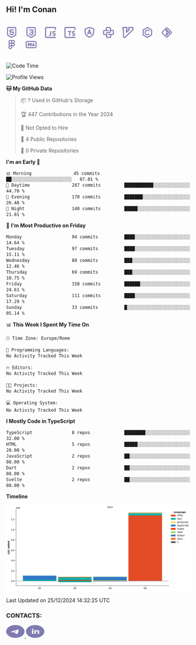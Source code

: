 ## Hi! I'm Conan

<br>

<div align="left">
  <img src="icons/skills/html.svg" height="30" alt="html5"/>
  <img width="15"/>
  <img src="icons/skills/css.svg" height="30" alt="css"/>
    <img width="15"/>
  <img src="icons/skills/javascript.svg" height="30" alt="javascript"/>
  <img width="15"/>
  <img src="icons/skills/typescript.svg" height="30" alt="typescript"/>
  <img width="15"/>
  <img src="icons/skills/angular.svg" height="30" alt="angular"/>
  <img width="15"/>
  <img src="icons/skills/python.svg" height="30" alt="python"/>
  <img width="15"/>
  <img src="icons/skills/vim.svg" height="30" alt="vim"  />
  <img width="15"/>
  <img src="icons/skills/c.svg" height="30" alt="c"/>
  <img width="15"/>
  <img src="icons/skills/git.svg" height="30" alt="git"/>
  <img width="15"/>
  <img src="icons/skills/figma.svg" height="30" alt="figma"/>
  <img width="15"/>
  <img src="icons/skills/markdown.svg" height="30" alt="markdown"/>
</div>

<br>

<!--START_SECTION:waka-->
![Code Time](http://img.shields.io/badge/Code%20Time-0%20secs-blue)

![Profile Views](http://img.shields.io/badge/Profile%20Views-46-blue)

**🐱 My GitHub Data** 

> 📦 ? Used in GitHub's Storage 
 > 
> 🏆 447 Contributions in the Year 2024
 > 
> 🚫 Not Opted to Hire
 > 
> 📜 4 Public Repositories 
 > 
> 🔑 0 Private Repositories 
 > 
**I'm an Early 🐤** 

```text
🌞 Morning                45 commits          ██░░░░░░░░░░░░░░░░░░░░░░░   07.01 % 
🌆 Daytime                287 commits         ███████████░░░░░░░░░░░░░░   44.70 % 
🌃 Evening                170 commits         ███████░░░░░░░░░░░░░░░░░░   26.48 % 
🌙 Night                  140 commits         █████░░░░░░░░░░░░░░░░░░░░   21.81 % 
```
📅 **I'm Most Productive on Friday** 

```text
Monday                   94 commits          ████░░░░░░░░░░░░░░░░░░░░░   14.64 % 
Tuesday                  97 commits          ████░░░░░░░░░░░░░░░░░░░░░   15.11 % 
Wednesday                80 commits          ███░░░░░░░░░░░░░░░░░░░░░░   12.46 % 
Thursday                 69 commits          ███░░░░░░░░░░░░░░░░░░░░░░   10.75 % 
Friday                   158 commits         ██████░░░░░░░░░░░░░░░░░░░   24.61 % 
Saturday                 111 commits         ████░░░░░░░░░░░░░░░░░░░░░   17.29 % 
Sunday                   33 commits          █░░░░░░░░░░░░░░░░░░░░░░░░   05.14 % 
```


📊 **This Week I Spent My Time On** 

```text
🕑︎ Time Zone: Europe/Rome

💬 Programming Languages: 
No Activity Tracked This Week

🔥 Editors: 
No Activity Tracked This Week

🐱‍💻 Projects: 
No Activity Tracked This Week

💻 Operating System: 
No Activity Tracked This Week
```

**I Mostly Code in TypeScript** 

```text
TypeScript               8 repos             ████████░░░░░░░░░░░░░░░░░   32.00 % 
HTML                     5 repos             █████░░░░░░░░░░░░░░░░░░░░   20.00 % 
JavaScript               2 repos             ██░░░░░░░░░░░░░░░░░░░░░░░   08.00 % 
Dart                     2 repos             ██░░░░░░░░░░░░░░░░░░░░░░░   08.00 % 
Svelte                   2 repos             ██░░░░░░░░░░░░░░░░░░░░░░░   08.00 % 
```



**Timeline**

![Lines of Code chart](https://raw.githubusercontent.com/gkkconan/gkkconan/main/assets/bar_graph.png)


 Last Updated on 25/12/2024 14:32:25 UTC
<!--END_SECTION:waka-->

### CONTACTS:

<div align="left">
  <a href="https://t.me/gkkconan">
    <img src="icons/contacts/telegram.svg" width="50" height="35" alt="telegram"/>
  </a>
  <a href="https://www.linkedin.com/in/gkkconan">
    <img src="icons/contacts/linkedin.svg" width="50" height="35" alt="linkedin"/>
  </a>
</div>
